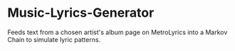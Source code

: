# Music-Lyrics-Generator

Feeds text from a chosen artist's album page on MetroLyrics into a Markov Chain to simulate lyric patterns.
